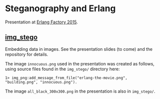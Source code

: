 # Steganography and Erlang
Presentation at [Erlang Factory 2015](http://www.erlang-factory.com/sfbay2015/derek-brown).

## [img_stego](https://github.com/derek121/img_stego)

Embedding data in images. See the presentation slides (to come) and the repository for details.

The image `innocuous.png` used in the presentation was created as follows, using source files found in the `img_stego/` directory here:

```
1> img_png:add_message_from_file("erlang-the-movie.png", "building.png", "innocuous.png").
```

The image `all_black_300x300.png` in the presentation is also in `img_stego/`.

